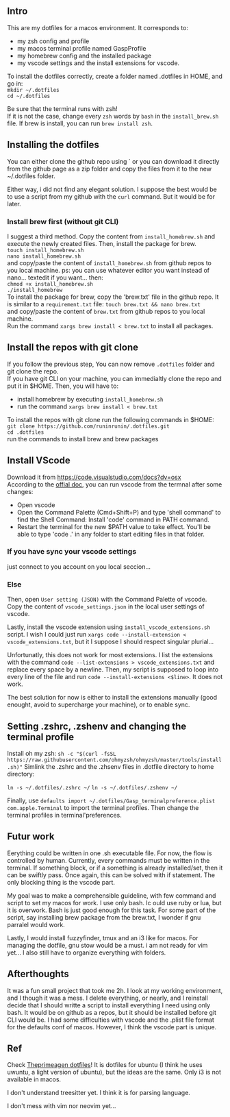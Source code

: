 ## Intro
This are my dotfiles for a macos environment. It corresponds to:
 - my zsh config and profile
 - my macos terminal profile named GaspProfile
 - my homebrew config and the installed package
 - my vscode settings and the install extensions for vscode.

To install the dotfiles correctly, create a folder named .dotfiles in HOME, and go in: <br>
`mkdir ~/.dotfiles` <br>
`cd ~/.dotfiles`

Be sure that the terminal runs with zsh! <br>
If it is not the case, change every `zsh` words by `bash` in the `install_brew.sh` file.
If brew is install, you can run `brew install zsh`.

## Installing the dotfiles
You can either clone the github repo using `<command to cloone the github repo> or you can download it directly from the github page as a zip folder and copy the files from it to the new ~/.dotfiles folder. <br>

Either way, i did not find any elegant solution. I suppose the best would be to use a script from my github with the `curl` command. But it would be for later.<br>

### Install brew first (without git CLI)
I suggest a third method. Copy the content from `install_homebrew.sh` and execute the newly created files. Then, install the package for brew. <br>
`touch install_homebrew.sh` <br>
`nano install_homebrew.sh` <br>
and copy/paste the content of `install_homebrew.sh` from github repos to you local machine.
ps: you can use whatever editor you want instead of nano... textedit if you want...
then:<br>
`chmod +x install_homebrew.sh`<br>
`./install_homebrew`<br>
To install the package for brew, copy the 'brew.txt' file in the github repo. It is similar to a `requirement.txt` file:
`touch brew.txt && nano brew.txt` <br>
and copy/paste the content of `brew.txt` from github repos to you local machine.<br>
Run the command `xargs brew install < brew.txt` to install all packages.

## Install the repos with git clone
If you follow the previous step, You can now remove `.dotfiles` folder and git clone the repo.<br>
If you have git CLI on your machine, you can immedialtly clone the repo and put it in $HOME. Then, you will have to:<br>
 - install homebrew by executing `install_homebrew.sh`
 - run the command `xargs brew install < brew.txt`

To install the repos with git clone run the following commands in $HOME:
`git clone https://github.com/runinrunin/.dotfiles.git` <br>
`cd .dotfiles` <br>
run the commands to install brew and brew packages <br>

## Install VScode
Download it from https://code.visualstudio.com/docs?dv=osx <br>
According to the [offial doc](https://code.visualstudio.com/docs/setup/mac#:~:text=Keep%20in%20Dock.-,Launching%20from%20the%20command%20line,code'%20command%20in%20PATH%20command.), you can run vscode from the termnal after some changes: <br>
 - Open vscode
 - Open the Command Palette (Cmd+Shift+P) and type 'shell command' to find the Shell Command: Install 'code' command in PATH command.
 - Restart the terminal for the new $PATH value to take effect. You'll be able to type 'code .' in any folder to start editing files in that folder.<br>

### If you have sync your vscode settings
just connect to you account on you local seccion...

### Else 
 Then, open `User setting (JSON)` with the Command Palette of vscode. Copy the content of `vscode_settings.json` in the local user settings of vscode.

 Lastly, install the vscode extension using `install_vscode_extensions.sh` script. I wish I could just run `xargs code --install-extension < vscode_extensions.txt`, but it I suppose I should respect singular plurial...

 Unfortunatly, this does not work for most extensions. I list the extensions with the command `code --list-extensions > vscode_extensions.txt` and replace every space by a newline. Then, my script is supposed to loop into every line of the file and run `code --install-extensions <$line>`. It does not work. <br>

 The best solution for now is either to install the extensions manually (good enought, avoid to supercharge your machine), or to enable sync.

 ## Setting .zshrc, .zshenv and changing the terminal profile
 Install oh my zsh: `sh -c "$(curl -fsSL https://raw.githubusercontent.com/ohmyzsh/ohmyzsh/master/tools/install.sh)"`
 Simlink the .zshrc and the .zhsenv files in .dotfile directory to home directory:<br>
 
`ln -s ~/.dotfiles/.zshrc ~/`
`ln -s ~/.dotfiles/.zshenv ~/`

Finally, use `defaults import ~/.dotfiles/Gasp_terminalpreference.plist com.apple.Terminal` to import the terminal profiles. Then change the terminal profiles in terminal'preferences.

## Futur work
Eerything could be written in one .sh executable file. For now, the flow is controlled by human. Currently, every commands must be written in the terminal. If something block, or if a something is already installed/set, then it can be swiftly pass. Once again, this can be solved with if statement. The only blocking thing is the vscode part. <br>

My goal was to make a comprehensible guideline, with few command and script to set my macos for work. I use only bash. Ic ould use ruby or lua, but it is overwork. Bash is just good enough for this task. For some part of the script, say installing brew package from the brew.txt, I wonder if gnu parralel would work.<br>

Lastly, I would install fuzzyfinder, tmux and  an i3 like for macos. For managing the dotfile, gnu stow would be a must. i am not ready for vim yet... I also still have to organize everything with folders.

## Afterthoughts
It was a fun small project that took me 2h. I look at my working environment, and I though it was a mess. I delete everything, or nearly, and I reinstall decide that I should writte a script to install everything I need using only bash. It would be on github as a repos, but it should be installed before git CLI would be. I had some difficulties with vscode and the .plist file format for the defaults conf of macos. However, I think the vscode part is unique.

## Ref
Check [Theprimeagen dotfiles](https://github.com/ThePrimeagen/.dotfiles)! It is dotfiles for ubuntu (I think he uses uwuntu, a light version of ubuntu), but the ideas are the same. Only i3 is not available in macos. <br>

I don't understand treesitter yet. I think it is for parsing language.<br>

I don't mess with vim nor neovim yet...